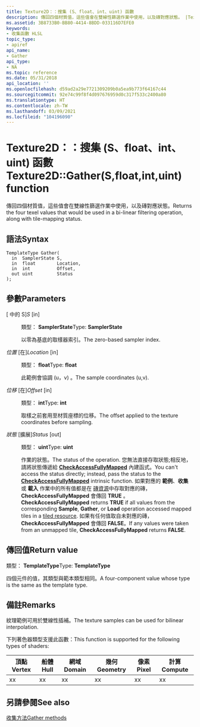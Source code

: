 ```yaml
---
title: Texture2D：：搜集 (S、float、int、uint) 函數
description: 傳回四個材質值，這些值會在雙線性篩選作業中使用，以及磚對應狀態。 |Texture2D：：搜集 (S、float、int、uint) 函數
ms.assetid: 3B8733B0-BB80-4414-8BDD-033116D7EFE0
keywords:
- 收集函數 HLSL
topic_type:
- apiref
api_name:
- Gather
api_type:
- NA
ms.topic: reference
ms.date: 05/31/2018
api_location: ''
ms.openlocfilehash: d59ad2a29e7721309209b0a5ea9b773f64167c44
ms.sourcegitcommit: 92e74c99f8f4d097676959d0c317f533c2400a80
ms.translationtype: HT
ms.contentlocale: zh-TW
ms.lasthandoff: 03/09/2021
ms.locfileid: "104196090"
---
```

# <a name="texture2dgathersfloatintuint-function"></a><span data-ttu-id="290bc-105">Texture2D：：搜集 (S、float、int、uint) 函數</span><span class="sxs-lookup"><span data-stu-id="290bc-105">Texture2D::Gather(S,float,int,uint) function</span></span>

<span data-ttu-id="290bc-106">傳回四個材質值，這些值會在雙線性篩選作業中使用，以及磚對應狀態。</span><span class="sxs-lookup"><span data-stu-id="290bc-106">Returns the four texel values that would be used in a bi-linear filtering operation, along with tile-mapping status.</span></span>

## <a name="syntax"></a><span data-ttu-id="290bc-107">語法</span><span class="sxs-lookup"><span data-stu-id="290bc-107">Syntax</span></span>


``` syntax
TemplateType Gather(
  in  SamplerState S,
  in  float        Location,
  in  int          Offset,
  out uint         Status
);
```



## <a name="parameters"></a><span data-ttu-id="290bc-108">參數</span><span class="sxs-lookup"><span data-stu-id="290bc-108">Parameters</span></span>

<dl> <dt>

<span data-ttu-id="290bc-109"> \[ 中的 S\]</span><span class="sxs-lookup"><span data-stu-id="290bc-109">*S* \[in\]</span></span>
</dt> <dd>

<span data-ttu-id="290bc-110">類型： **SamplerState**</span><span class="sxs-lookup"><span data-stu-id="290bc-110">Type: **SamplerState**</span></span>

<span data-ttu-id="290bc-111">以零為基底的取樣器索引。</span><span class="sxs-lookup"><span data-stu-id="290bc-111">The zero-based sampler index.</span></span>

</dd> <dt>

<span data-ttu-id="290bc-112">*位置* \[在\]</span><span class="sxs-lookup"><span data-stu-id="290bc-112">*Location* \[in\]</span></span>
</dt> <dd>

<span data-ttu-id="290bc-113">類型： **float**</span><span class="sxs-lookup"><span data-stu-id="290bc-113">Type: **float**</span></span>

<span data-ttu-id="290bc-114">此範例會協調 (u，v) 。</span><span class="sxs-lookup"><span data-stu-id="290bc-114">The sample coordinates (u,v).</span></span>

</dd> <dt>

<span data-ttu-id="290bc-115">*位移* \[在\]</span><span class="sxs-lookup"><span data-stu-id="290bc-115">*Offset* \[in\]</span></span>
</dt> <dd>

<span data-ttu-id="290bc-116">類型： **int**</span><span class="sxs-lookup"><span data-stu-id="290bc-116">Type: **int**</span></span>

<span data-ttu-id="290bc-117">取樣之前套用至材質座標的位移。</span><span class="sxs-lookup"><span data-stu-id="290bc-117">The offset applied to the texture coordinates before sampling.</span></span>

</dd> <dt>

<span data-ttu-id="290bc-118">*狀態* \[擴展\]</span><span class="sxs-lookup"><span data-stu-id="290bc-118">*Status* \[out\]</span></span>
</dt> <dd>

<span data-ttu-id="290bc-119">類型： **uint**</span><span class="sxs-lookup"><span data-stu-id="290bc-119">Type: **uint**</span></span>

<span data-ttu-id="290bc-120">作業的狀態。</span><span class="sxs-lookup"><span data-stu-id="290bc-120">The status of the operation.</span></span> <span data-ttu-id="290bc-121">您無法直接存取狀態;相反地，請將狀態傳遞給 [**CheckAccessFullyMapped**](checkaccessfullymapped.md) 內建函式。</span><span class="sxs-lookup"><span data-stu-id="290bc-121">You can't access the status directly; instead, pass the status to the [**CheckAccessFullyMapped**](checkaccessfullymapped.md) intrinsic function.</span></span> <span data-ttu-id="290bc-122">如果對應的 **範例**、**收集** 或 **載入** 作業中的所有值都是在 [磚資源](/windows/desktop/direct3d11/direct3d-11-2-features)中存取對應的磚， **CheckAccessFullyMapped** 會傳回 **TRUE** 。</span><span class="sxs-lookup"><span data-stu-id="290bc-122">**CheckAccessFullyMapped** returns **TRUE** if all values from the corresponding **Sample**, **Gather**, or **Load** operation accessed mapped tiles in a [tiled resource](/windows/desktop/direct3d11/direct3d-11-2-features).</span></span> <span data-ttu-id="290bc-123">如果有任何值取自未對應的磚， **CheckAccessFullyMapped** 會傳回 **FALSE**。</span><span class="sxs-lookup"><span data-stu-id="290bc-123">If any values were taken from an unmapped tile, **CheckAccessFullyMapped** returns **FALSE**.</span></span>

</dd> </dl>

## <a name="return-value"></a><span data-ttu-id="290bc-124">傳回值</span><span class="sxs-lookup"><span data-stu-id="290bc-124">Return value</span></span>

<span data-ttu-id="290bc-125">類型： **TemplateType**</span><span class="sxs-lookup"><span data-stu-id="290bc-125">Type: **TemplateType**</span></span>

<span data-ttu-id="290bc-126">四個元件的值，其類型與範本類型相同。</span><span class="sxs-lookup"><span data-stu-id="290bc-126">A four-component value whose type is the same as the template type.</span></span>

## <a name="remarks"></a><span data-ttu-id="290bc-127">備註</span><span class="sxs-lookup"><span data-stu-id="290bc-127">Remarks</span></span>

<span data-ttu-id="290bc-128">紋理範例可用於雙線性插補。</span><span class="sxs-lookup"><span data-stu-id="290bc-128">The texture samples can be used for bilinear interpolation.</span></span>

<span data-ttu-id="290bc-129">下列著色器類型支援此函數：</span><span class="sxs-lookup"><span data-stu-id="290bc-129">This function is supported for the following types of shaders:</span></span>



| <span data-ttu-id="290bc-130">頂點</span><span class="sxs-lookup"><span data-stu-id="290bc-130">Vertex</span></span> | <span data-ttu-id="290bc-131">船體</span><span class="sxs-lookup"><span data-stu-id="290bc-131">Hull</span></span> | <span data-ttu-id="290bc-132">網域</span><span class="sxs-lookup"><span data-stu-id="290bc-132">Domain</span></span> | <span data-ttu-id="290bc-133">幾何</span><span class="sxs-lookup"><span data-stu-id="290bc-133">Geometry</span></span> | <span data-ttu-id="290bc-134">像素</span><span class="sxs-lookup"><span data-stu-id="290bc-134">Pixel</span></span> | <span data-ttu-id="290bc-135">計算</span><span class="sxs-lookup"><span data-stu-id="290bc-135">Compute</span></span> |
|--------|------|--------|----------|-------|---------|
| <span data-ttu-id="290bc-136">x</span><span class="sxs-lookup"><span data-stu-id="290bc-136">x</span></span>      | <span data-ttu-id="290bc-137">x</span><span class="sxs-lookup"><span data-stu-id="290bc-137">x</span></span>    | <span data-ttu-id="290bc-138">x</span><span class="sxs-lookup"><span data-stu-id="290bc-138">x</span></span>      | <span data-ttu-id="290bc-139">x</span><span class="sxs-lookup"><span data-stu-id="290bc-139">x</span></span>        | <span data-ttu-id="290bc-140">x</span><span class="sxs-lookup"><span data-stu-id="290bc-140">x</span></span>     | <span data-ttu-id="290bc-141">x</span><span class="sxs-lookup"><span data-stu-id="290bc-141">x</span></span>       |



 

## <a name="see-also"></a><span data-ttu-id="290bc-142">另請參閱</span><span class="sxs-lookup"><span data-stu-id="290bc-142">See also</span></span>

<dl> <dt>

[<span data-ttu-id="290bc-143">收集方法</span><span class="sxs-lookup"><span data-stu-id="290bc-143">Gather methods</span></span>](texture2d-gather.md)
</dt> </dl>

 

 
